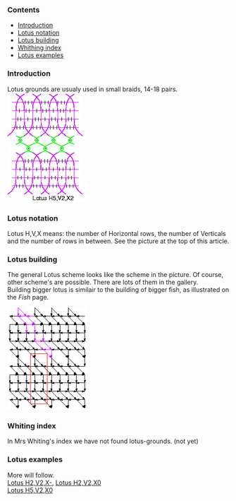 ### Contents
* [Introduction](#introduction)
* [Lotus notation](#lotus-notation)
* [Lotus building](#lotus-building)
* [Whithing index](#whiting-index)
* [Lotus examples](#lotus-examples)

### Introduction
Lotus grounds are usualy used in small braids, 14-18 pairs.        
![lotus pair dia][lotus_wt]

### Lotus notation
Lotus H,V,X means: the number of Horizontal rows, the number of Verticals and the number of rows in between. See the picture at the top of this article. 

### Lotus building
The general Lotus scheme looks like the scheme in the picture. Of course, other scheme's are possible. There are lots of them in the gallery.   
Building bigger lotus is similair to the building of bigger fish, as illustrated on the _Fish_ page.

![lotus generator][lotus_gen]

### Whiting index
In Mrs Whiting's index we have not found lotus-grounds. (not yet)

### Lotus examples
More will follow.       
[Lotus H2,V2,X-][L22-], [Lotus H2,V2,X0][L220]   
[Lotus H5,V2,X0][L520]   

[lotus_wt]: https://github.com/MAETempels/MAE-gf/blob/master/images_wt/gf%20lotus%20wt.png
[lotus_gen]: https://github.com/MAETempels/MAE-gf/blob/master/images/gf%20lotus%20gen.png

[L220]: https://d-bl.github.io/GroundForge/index.html?m=5-%0A12%0A66%0A4-%3Bbricks%3B16%3B16%3B0%3B0&s1=ctc%20B4%3Dctcll%20B1%3Dctcrr%20A2%3Dctctt
[L22-]: https://d-bl.github.io/GroundForge/index.html?m=4-%0A12%0A88%3Bbricks%3B16%3B16%3B0%3B0&s1=ctc%20A3%3Dctclll%20A1%3Dctcrrr%20
[L520]: https://d-bl.github.io/GroundForge/index.html?m=7-%0A12%0A99%0A11%0A88%0A22%3Bchecker%3B16%3B16%3B0%3B0&s1=ctc%20A6%3Dctclll%20A1%3Dctcrr%20B2%3Dctcl%20A3%3Dctcrr%20A4%3Dctclll